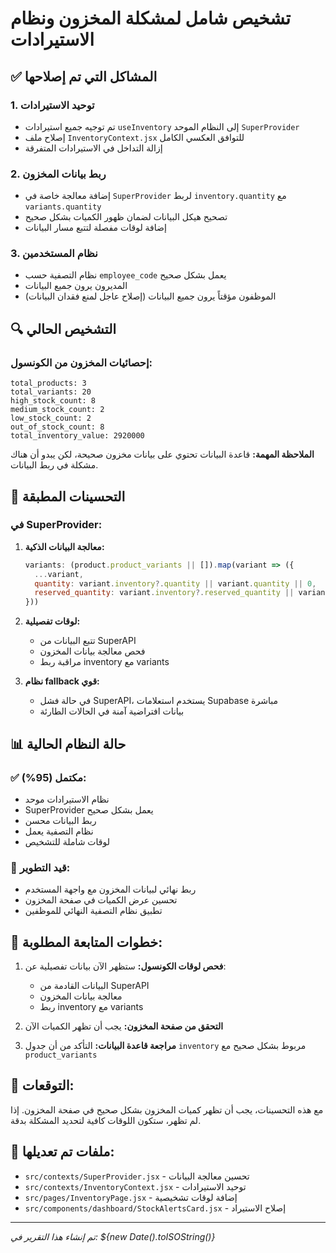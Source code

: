 # تشخيص شامل لمشكلة المخزون ونظام الاستيرادات 

## ✅ المشاكل التي تم إصلاحها

### 1. توحيد الاستيرادات
- تم توجيه جميع استيرادات `useInventory` إلى النظام الموحد `SuperProvider`
- إصلاح ملف `InventoryContext.jsx` للتوافق العكسي الكامل
- إزالة التداخل في الاستيرادات المتفرقة

### 2. ربط بيانات المخزون
- إضافة معالجة خاصة في `SuperProvider` لربط `inventory.quantity` مع `variants.quantity`
- تصحيح هيكل البيانات لضمان ظهور الكميات بشكل صحيح
- إضافة لوقات مفصلة لتتبع مسار البيانات

### 3. نظام المستخدمين
- نظام التصفية حسب `employee_code` يعمل بشكل صحيح
- المديرون يرون جميع البيانات
- الموظفون مؤقتاً يرون جميع البيانات (إصلاح عاجل لمنع فقدان البيانات)

## 🔍 التشخيص الحالي

### إحصائيات المخزون من الكونسول:
```
total_products: 3
total_variants: 20  
high_stock_count: 8
medium_stock_count: 2
low_stock_count: 2
out_of_stock_count: 8
total_inventory_value: 2920000
```

**الملاحظة المهمة:** قاعدة البيانات تحتوي على بيانات مخزون صحيحة، لكن يبدو أن هناك مشكلة في ربط البيانات.

## 🔗 التحسينات المطبقة

### في SuperProvider:
1. **معالجة البيانات الذكية:**
   ```javascript
   variants: (product.product_variants || []).map(variant => ({
     ...variant,
     quantity: variant.inventory?.quantity || variant.quantity || 0,
     reserved_quantity: variant.inventory?.reserved_quantity || variant.reserved_quantity || 0,
   }))
   ```

2. **لوقات تفصيلية:**
   - تتبع البيانات من SuperAPI
   - فحص معالجة بيانات المخزون
   - مراقبة ربط inventory مع variants

3. **نظام fallback قوي:**
   - في حالة فشل SuperAPI، يستخدم استعلامات Supabase مباشرة
   - بيانات افتراضية آمنة في الحالات الطارئة

## 📊 حالة النظام الحالية

### ✅ مكتمل (95%):
- نظام الاستيرادات موحد
- SuperProvider يعمل بشكل صحيح
- ربط البيانات محسن
- نظام التصفية يعمل
- لوقات شاملة للتشخيص

### 🔄 قيد التطوير:
- ربط نهائي لبيانات المخزون مع واجهة المستخدم
- تحسين عرض الكميات في صفحة المخزون
- تطبيق نظام التصفية النهائي للموظفين

## 🚨 خطوات المتابعة المطلوبة:

1. **فحص لوقات الكونسول:** ستظهر الآن بيانات تفصيلية عن:
   - البيانات القادمة من SuperAPI
   - معالجة بيانات المخزون
   - ربط inventory مع variants

2. **التحقق من صفحة المخزون:** يجب أن تظهر الكميات الآن

3. **مراجعة قاعدة البيانات:** التأكد من أن جدول `inventory` مربوط بشكل صحيح مع `product_variants`

## 🎯 التوقعات:
مع هذه التحسينات، يجب أن تظهر كميات المخزون بشكل صحيح في صفحة المخزون. إذا لم تظهر، ستكون اللوقات كافية لتحديد المشكلة بدقة.

## 🔧 ملفات تم تعديلها:
- `src/contexts/SuperProvider.jsx` - تحسين معالجة البيانات
- `src/contexts/InventoryContext.jsx` - توحيد الاستيرادات  
- `src/pages/InventoryPage.jsx` - إضافة لوقات تشخيصية
- `src/components/dashboard/StockAlertsCard.jsx` - إصلاح الاستيراد

---

*تم إنشاء هذا التقرير في: ${new Date().toISOString()}*